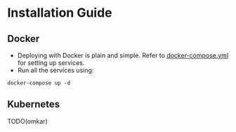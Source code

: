 # Installation Guide

## Docker
- Deploying with Docker is plain and simple. 
Refer to [docker-compose.yml](https://github.com/prabhuomkar/carousel/blob/master/docker-compose.yaml) for setting up services.
- Run all the services using:
```bah
docker-compose up -d
```

## Kubernetes
TODO(omkar)

